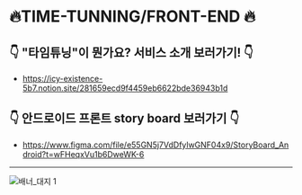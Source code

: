 # 🔥TIME-TUNNING/FRONT-END 🔥 
## 👇 "타임튜닝"이 뭔가요? 서비스 소개 보러가기! 👇 
+ https://icy-existence-5b7.notion.site/281659ecd9f4459eb6622bde36943b1d

## 👇 안드로이드 프론트 story board 보러가기 👇 
+ https://www.figma.com/file/e55GN5j7VdDfylwGNF04x9/StoryBoard_Android?t=wFHeqxVu1b6DweWK-6
<hr/>

![배너_대지 1](https://user-images.githubusercontent.com/68270424/229692337-cebdf6d9-c368-4f6b-9eee-5e6beb573086.png)
